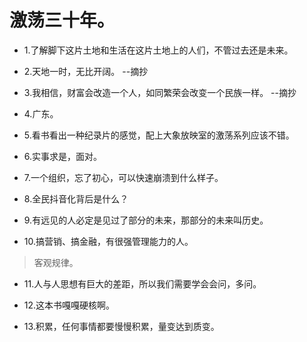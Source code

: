 # 激荡三十年。

- 1.了解脚下这片土地和生活在这片土地上的人们，不管过去还是未来。

- 2.天地一时，无比开阔。 --摘抄

- 3.我相信，财富会改造一个人，如同繁荣会改变一个民族一样。 --摘抄

- 4.广东。

- 5.看书看出一种纪录片的感觉，配上大象放映室的激荡系列应该不错。

- 6.实事求是，面对。

- 7.一个组织，忘了初心，可以快速崩溃到什么样子。

- 8.全民抖音化背后是什么？

- 9.有远见的人必定是见过了部分的未来，那部分的未来叫历史。

- 10.搞营销、搞金融，有很强管理能力的人。

>客观规律。

- 11.人与人思想有巨大的差距，所以我们需要学会会问，多问。

- 12.这本书嘎嘎硬核啊。

- 13.积累，任何事情都要慢慢积累，量变达到质变。
